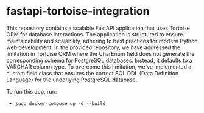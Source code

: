 # fastapi-tortoise-integration
This repository contains a scalable FastAPI application that uses Tortoise ORM for database interactions. The application is structured to ensure maintainability and scalability, adhering to best practices for modern Python web development. In the provided repository, we have addressed the limitation in Tortoise ORM where the CharEnum field does not generate the corresponding schema for PostgreSQL databases. Instead, it defaults to a VARCHAR column type. To overcome this limitation, we've implemented a custom field class that ensures the correct SQL DDL (Data Definition Language) for the underlying PostgreSQL database.

To run this app, run:
 - `sudo docker-compose up -d --build`
